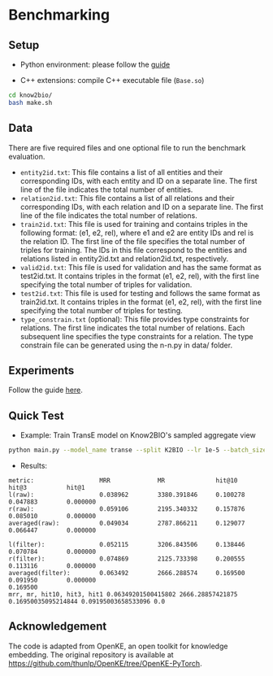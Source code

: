 # Benchmarking

## Setup
- Python environment: please follow the [guide](https://github.com/Yijia-Xiao/Know2BIO#getting-started)

- C++ extensions: compile C++ executable file (`Base.so`)
```bash
cd know2bio/
bash make.sh
```


## Data
There are five required files and one optional file to run the benchmark evaluation.
- `entity2id.txt`: This file contains a list of all entities and their corresponding IDs, with each entity and ID on a separate line. The first line of the file indicates the total number of entities.
- `relation2id.txt`: This file contains a list of all relations and their corresponding IDs, with each relation and ID on a separate line. The first line of the file indicates the total number of relations.
- `train2id.txt`: This file is used for training and contains triples in the following format: (e1, e2, rel), where e1 and e2 are entity IDs and rel is the relation ID. The first line of the file specifies the total number of triples for training. The IDs in this file correspond to the entities and relations listed in entity2id.txt and relation2id.txt, respectively.
- `valid2id.txt`: This file is used for validation and has the same format as test2id.txt. It contains triples in the format (e1, e2, rel), with the first line specifying the total number of triples for validation.
- `test2id.txt`: This file is used for testing and follows the same format as train2id.txt. It contains triples in the format (e1, e2, rel), with the first line specifying the total number of triples for testing.
- `type_constrain.txt` (optional): This file provides type constraints for relations. The first line indicates the total number of relations. Each subsequent line specifies the type constraints for a relation. The type constrain file can be generated using the n-n.py in data/ folder.


## Experiments
Follow the guide [here](../README.md#experiments).

## Quick Test
- Example: Train TransE model on Know2BIO's sampled aggregate view
```bash
python main.py --model_name transe --split K2BIO --lr 1e-5 --batch_size 1024 --train_epochs 3000 --opt_method adam
```
- Results:

```
metric:                  MRR             MR              hit@10          hit@3           hit@1
l(raw):                  0.038962        3380.391846     0.100278        0.047883        0.000000
r(raw):                  0.059106        2195.340332     0.157876        0.085010        0.000000
averaged(raw):           0.049034        2787.866211     0.129077        0.066447        0.000000

l(filter):               0.052115        3206.843506     0.138446        0.070784        0.000000
r(filter):               0.074869        2125.733398     0.200555        0.113116        0.000000
averaged(filter):        0.063492        2666.288574     0.169500        0.091950        0.000000
0.169500
mrr, mr, hit10, hit3, hit1 0.06349201500415802 2666.28857421875 0.16950035095214844 0.09195003658533096 0.0
```


## Acknowledgement
The code is adapted from OpenKE, an open toolkit for knowledge embedding. The original repository is available at https://github.com/thunlp/OpenKE/tree/OpenKE-PyTorch.
